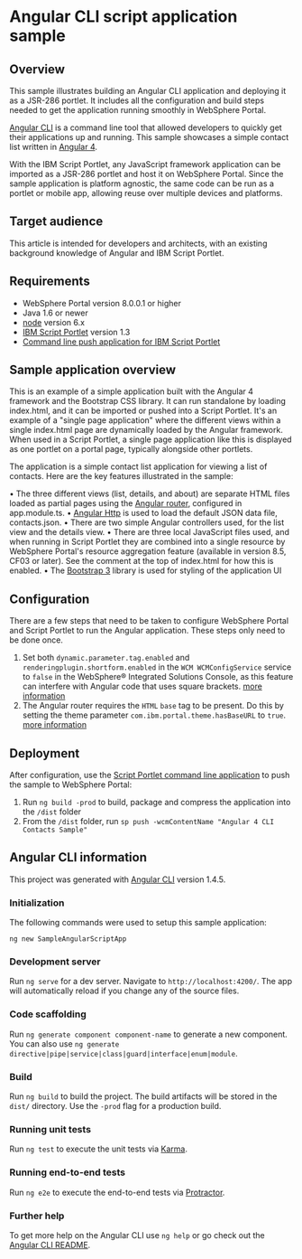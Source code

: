 # Angular CLI script application sample

## Overview

This sample illustrates building an Angular CLI application and deploying it as a JSR-286 portlet. It includes all the configuration and build steps needed to get the application running smoothly in WebSphere Portal.

[Angular CLI](https://cli.angular.io/) is a command line tool that allowed developers to quickly get their applications up and running. This sample showcases a simple contact list written in [Angular 4](https://angular.io/).

With the IBM Script Portlet, any JavaScript framework application can be imported as a JSR-286 portlet and host it on WebSphere Portal. Since the sample application is platform agnostic, the same code can be run as a portlet or mobile app, allowing reuse over multiple devices and platforms.

## Target audience

This article is intended for developers and architects, with an existing background knowledge of Angular and IBM Script Portlet. 

## Requirements

- WebSphere Portal version 8.0.0.1 or higher
- Java 1.6 or newer
- [node](https://nodejs.org/en/) version 6.x
- [IBM Script Portlet](https://www.ibm.com/support/knowledgecenter/en/SSHRKX_8.5.0/script/script-portlet/prerequisites.html) version 1.3
- [Command line push application for IBM Script Portlet](https://www.ibm.com/support/knowledgecenter/en/SSHRKX_8.5.0/script/script-portlet/cmd_line_push.html)

## Sample application overview

This is an example of a simple application built with the Angular 4 framework and the Bootstrap CSS library. It can run standalone by loading index.html, and it can be imported or pushed into a Script Portlet. It's an example of a "single page application" where the different views within a single index.html page are dynamically loaded by the Angular framework. When used in a Script Portlet, a single page application like this is displayed as one portlet on a portal page, typically alongside other portlets. 

The application is a simple contact list application for viewing a list of contacts. Here are the key features illustrated in the sample:

• The three different views (list, details, and about) are separate HTML files loaded as partial pages using the [Angular router](https://angular.io/guide/router), configured in app.module.ts.
• [Angular Http](https://angular.io/api/http/Http) is used to load the default JSON data file, contacts.json.
• There are two simple Angular controllers used, for the list view and the details view.
• There are three local JavaScript files used, and when running in Script Portlet they are combined into a single resource by WebSphere Portal's resource aggregation feature (available in version 8.5, CF03 or later). See the comment at the top of index.html for how this is enabled.
• The [Bootstrap 3](https://getbootstrap.com/docs/3.3/) library is used for styling of the application UI

## Configuration

There are a few steps that need to be taken to configure WebSphere Portal and Script Portlet to run the Angular application. These steps only need to be done once.

1. Set both `dynamic.parameter.tag.enabled` and `renderingplugin.shortform.enabled` in the `WCM WCMConfigService` service to `false` in the WebSphere® Integrated Solutions Console, as this feature can interfere with Angular code that uses square brackets. [more information](https://www.ibm.com/support/knowledgecenter/en/SSDK36_8.5.0/wcm/wcm_tags_behavior.html)
2. The Angular router requires the `HTML` `base` tag to be present. Do this by setting the theme parameter `com.ibm.portal.theme.hasBaseURL` to `true`. [more information](https://www.ibm.com/support/knowledgecenter/en/SSYJ99_8.5.0/wcm/prevent_friendly_url_redirects.html)

## Deployment

After configuration, use the [Script Portlet command line application](https://www.ibm.com/support/knowledgecenter/en/SSHRKX_8.5.0/script/script-portlet/cmd_line_push_ovr.html) to push the sample to WebSphere Portal:

1. Run `ng build -prod` to build, package and compress the application into the `/dist` folder
2. From the `/dist` folder, run `sp push -wcmContentName "Angular 4 CLI Contacts Sample"`

## Angular CLI information

This project was generated with [Angular CLI](https://github.com/angular/angular-cli) version 1.4.5.

### Initialization

The following commands were used to setup this sample application:

```
ng new SampleAngularScriptApp
```

### Development server

Run `ng serve` for a dev server. Navigate to `http://localhost:4200/`. The app will automatically reload if you change any of the source files.

### Code scaffolding

Run `ng generate component component-name` to generate a new component. You can also use `ng generate directive|pipe|service|class|guard|interface|enum|module`.

### Build

Run `ng build` to build the project. The build artifacts will be stored in the `dist/` directory. Use the `-prod` flag for a production build.

### Running unit tests

Run `ng test` to execute the unit tests via [Karma](https://karma-runner.github.io).

### Running end-to-end tests

Run `ng e2e` to execute the end-to-end tests via [Protractor](http://www.protractortest.org/).

### Further help

To get more help on the Angular CLI use `ng help` or go check out the [Angular CLI README](https://github.com/angular/angular-cli/blob/master/README.md).
